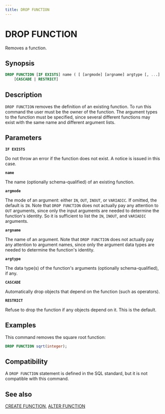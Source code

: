 ```yaml
---
title: DROP FUNCTION
---
```


# DROP FUNCTION

Removes a function.

## Synopsis

```sql
DROP FUNCTION [IF EXISTS] name ( [ [argmode] [argname] argtype [, ...] ] )
    [CASCADE | RESTRICT]
```

## Description

`DROP FUNCTION` removes the definition of an existing function. To run this command the user must be the owner of the function. The argument types to the function must be specified, since several different functions may exist with the same name and different argument lists.

## Parameters

**`IF EXISTS`**

Do not throw an error if the function does not exist. A notice is issued in this case.

**`name`**

The name (optionally schema-qualified) of an existing function.

**`argmode`**

The mode of an argument: either `IN`, `OUT`, `INOUT`, or `VARIADIC`. If omitted, the default is `IN`. Note that `DROP FUNCTION` does not actually pay any attention to `OUT` arguments, since only the input arguments are needed to determine the function's identity. So it is sufficient to list the `IN`, `INOUT`, and `VARIADIC` arguments.

**`argname`**

The name of an argument. Note that `DROP FUNCTION` does not actually pay any attention to argument names, since only the argument data types are needed to determine the function's identity.

**`argtype`**

The data type(s) of the function's arguments (optionally schema-qualified), if any.

**`CASCADE`**

Automatically drop objects that depend on the function (such as operators).

**`RESTRICT`**

Refuse to drop the function if any objects depend on it. This is the default.

## Examples

This command removes the square root function:

```sql
DROP FUNCTION sqrt(integer);
```

## Compatibility

A `DROP FUNCTION` statement is defined in the SQL standard, but it is not compatible with this command.

## See also

[CREATE FUNCTION](/docs/sql-stmts/create-function.md), [ALTER FUNCTION](/docs/sql-stmts/alter-function.md)
